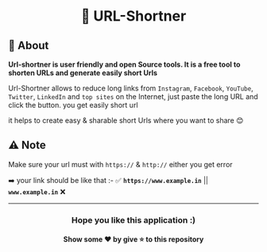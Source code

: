  <h1 align="center">🔗 URL-Shortner</h1>

## 🔎 About

 <P><Strong> Url-shortner is user friendly and open Source tools. It is a free tool to shorten URLs and generate easily short Urls</Strong></P>

Url-Shortner allows to reduce long links from `Instagram`, `Facebook`, `YouTube`, `Twitter`, `LinkedIn` and `top sites` on the Internet, just paste the long URL and click the
button. you get easily short url

 <P>it helps to create easy & sharable short Urls where you want to share 😊</P>
 
## ⚠️ Note
Make sure your url must with `https://` & `http://`  either you get error

➡️ your link should be like that :- ✅ **`https://www.example.in`** || **`www.example.in`** ❌

---

<h3 align="center">Hope you like this application :)</h3>
<h4 align="center">Show some ❤️ by give ⭐ to this repository</h4>
